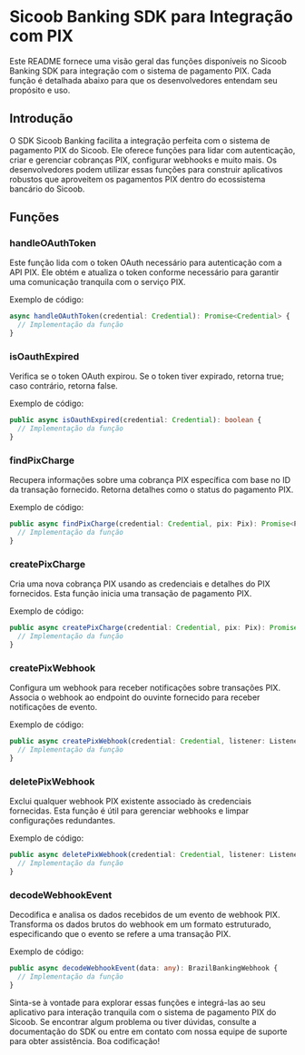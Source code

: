 # Sicoob Banking SDK para Integração com PIX

Este README fornece uma visão geral das funções disponíveis no Sicoob Banking SDK para integração com o sistema de pagamento PIX. Cada função é detalhada abaixo para que os desenvolvedores entendam seu propósito e uso.

## Introdução
O SDK Sicoob Banking facilita a integração perfeita com o sistema de pagamento PIX do Sicoob. Ele oferece funções para lidar com autenticação, criar e gerenciar cobranças PIX, configurar webhooks e muito mais. Os desenvolvedores podem utilizar essas funções para construir aplicativos robustos que aproveitem os pagamentos PIX dentro do ecossistema bancário do Sicoob.

## Funções
### handleOAuthToken

Este função lida com o token OAuth necessário para autenticação com a API PIX. Ele obtém e atualiza o token conforme necessário para garantir uma comunicação tranquila com o serviço PIX.

Exemplo de código:

```typescript
async handleOAuthToken(credential: Credential): Promise<Credential> {
  // Implementação da função
}
```
### isOauthExpired

Verifica se o token OAuth expirou. Se o token tiver expirado, retorna true; caso contrário, retorna false.

Exemplo de código:

```typescript
public async isOauthExpired(credential: Credential): boolean {
  // Implementação da função
}
```
### findPixCharge

Recupera informações sobre uma cobrança PIX específica com base no ID da transação fornecido. Retorna detalhes como o status do pagamento PIX.

Exemplo de código:

```typescript
public async findPixCharge(credential: Credential, pix: Pix): Promise<Pix> {
  // Implementação da função
}
```
### createPixCharge

Cria uma nova cobrança PIX usando as credenciais e detalhes do PIX fornecidos. Esta função inicia uma transação de pagamento PIX.

Exemplo de código:

```typescript
public async createPixCharge(credential: Credential, pix: Pix): Promise<Pix> {
  // Implementação da função
}
```
### createPixWebhook

Configura um webhook para receber notificações sobre transações PIX. Associa o webhook ao endpoint do ouvinte fornecido para receber notificações de evento.

Exemplo de código:

```typescript
public async createPixWebhook(credential: Credential, listener: Listener): Promise<any> {
  // Implementação da função
}
```
### deletePixWebhook

Exclui qualquer webhook PIX existente associado às credenciais fornecidas. Esta função é útil para gerenciar webhooks e limpar configurações redundantes.

Exemplo de código:

```typescript
public async deletePixWebhook(credential: Credential, listener: Listener): Promise<any> {
  // Implementação da função
}
```
### decodeWebhookEvent

Decodifica e analisa os dados recebidos de um evento de webhook PIX. Transforma os dados brutos do webhook em um formato estruturado, especificando que o evento se refere a uma transação PIX.

Exemplo de código:

```typescript
public async decodeWebhookEvent(data: any): BrazilBankingWebhook {
  // Implementação da função
}
```

Sinta-se à vontade para explorar essas funções e integrá-las ao seu aplicativo para interação tranquila com o sistema de pagamento PIX do Sicoob. Se encontrar algum problema ou tiver dúvidas, consulte a documentação do SDK ou entre em contato com nossa equipe de suporte para obter assistência. Boa codificação!
